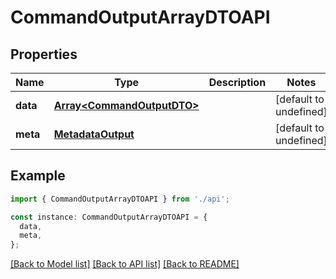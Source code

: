 # CommandOutputArrayDTOAPI

## Properties

| Name     | Type                                                     | Description | Notes                  |
| -------- | -------------------------------------------------------- | ----------- | ---------------------- |
| **data** | [**Array&lt;CommandOutputDTO&gt;**](CommandOutputDTO.md) |             | [default to undefined] |
| **meta** | [**MetadataOutput**](MetadataOutput.md)                  |             | [default to undefined] |

## Example

```typescript
import { CommandOutputArrayDTOAPI } from './api';

const instance: CommandOutputArrayDTOAPI = {
  data,
  meta,
};
```

[[Back to Model list]](../README.md#documentation-for-models) [[Back to API list]](../README.md#documentation-for-api-endpoints) [[Back to README]](../README.md)

